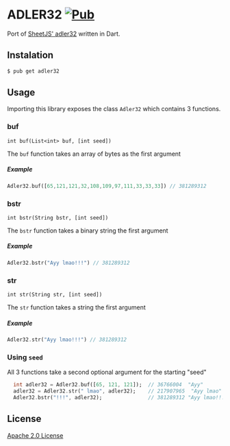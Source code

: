 # ADLER32 [![Pub](https://img.shields.io/pub/v/adler32.svg)](https://pub.dartlang.org/packages/adler32)

Port of [SheetJS' adler32](https://github.com/SheetJS/js-adler32) written in Dart.

## Instalation

  ```bash
  $ pub get adler32
  ```

## Usage

  Importing this library exposes the class `Adler32` which contains 3 functions.

### buf
  `int buf(List<int> buf, [int seed])`
  
  The `buf` function takes an array of bytes as the first argument

  ##### Example
  ```dart
  Adler32.buf([65,121,121,32,108,109,97,111,33,33,33]) // 381289312
  ```

### bstr
  `int bstr(String bstr, [int seed])`
  
  The `bstr` function takes a binary string the first argument

  ##### Example
  ```dart
  Adler32.bstr("Ayy lmao!!!") // 381289312
  ```

### str
  `int str(String str, [int seed])`
  
  The `str` function takes a string the first argument

  ##### Example
  ```dart
  Adler32.str("Ayy lmao!!!") // 381289312
  ```
### Using `seed`
All 3 functions take a second optional argument for the starting "seed"

```dart
  int adler32 = Adler32.buf([65, 121, 121]);  // 36766004  "Ayy"
  adler32 = Adler32.str(" lmao", adler32);    // 217907965  "Ayy lmao"
  Adler32.bstr("!!!", adler32);               // 381289312 "Ayy lmao!!!"
```

## License
   [Apache 2.0 License](LICENSE)
